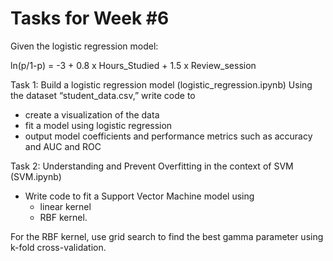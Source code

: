 # Tasks for Week #6 

Given the logistic regression model: 

ln(p/1-p) = -3 + 0.8 x Hours_Studied + 1.5 x Review_session

Task 1: Build a logistic regression model (logistic_regression.ipynb)
Using the dataset “student_data.csv,” write code to 
- create a visualization of the data
- fit a model using logistic regression
- output model coefficients and performance metrics such as accuracy and AUC and ROC

Task 2:  Understanding and Prevent Overfitting in the context of SVM (SVM.ipynb)
- Write code to fit a Support Vector Machine model using
    - linear kernel
    - RBF kernel.

For the RBF kernel, use grid search to find the best gamma parameter using k-fold cross-validation. 

